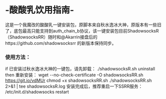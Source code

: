 # -酸酸乳饮用指南-
这是一个我魔改的酸酸乳一键安装包，原脚本来自秋水逸冰大神，原版本有一些旧了，底包最高只能支持到auth_chain_b协议，该一键安装包目前ShadowsocksR（ShadowsocksRR）随时和@Akarrin接盘后的https://github.com/shadowsocksrr 的新版本保持同步。
### 使用方法：
if 已安装过秋水逸冰大神的一键包，请先卸载：
    ./shadowsocksR.sh uninstall
then 重新安装：
     wget --no-check-certificate -O shadowsocksRR.sh https://git.io/vdMUr
     chmod +x shadowsocksRR.sh
     ./shadowsocksRR.sh 2>&1 | tee shadowsocksR.log
安装完成后，推荐重启一下SSRR服务：
    /etc/init.d/shadowsocks restart
